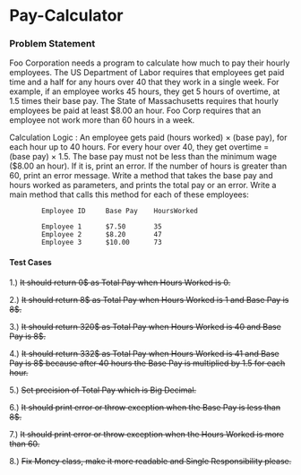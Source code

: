 # Pay-Calculator
### Problem Statement
Foo Corporation needs a program to calculate how much to pay their hourly employees. The US Department of Labor requires that employees get paid time and a half for any hours over 40 that they work in a single week. For example, if an employee works 45 hours, they get 5 hours of overtime, at 1.5 times their base pay. The State of Massachusetts requires that hourly employees be paid at least $8.00 an hour. Foo Corp requires that an employee not work more than 60 hours in a week.

Calculation Logic : 
An employee gets paid (hours worked) × (base pay), for each hour up to 40 hours.
For every hour over 40, they get overtime = (base pay) × 1.5.
The base pay must not be less than the minimum wage ($8.00 an hour). If it is, print an error.
If the number of hours is greater than 60, print an error message.
Write a method that takes the base pay and hours worked as parameters, and prints the total pay or an error.  Write a main method that calls this method for each of these employees:
            
            Employee ID     Base Pay    HoursWorked
            
            Employee 1      $7.50       35
            Employee 2      $8.20       47
            Employee 3      $10.00      73
            
            
#### Test Cases
1.) ~~It should return 0$ as Total Pay when Hours Worked is 0.~~

2.) ~~It should return 8$ as Total Pay when Hours Worked is 1 and Base Pay is 8$.~~

3.) ~~It should return 320$ as Total Pay when Hours Worked is 40 and Base Pay is 8$.~~

4.) ~~It should return 332$ as Total Pay when Hours Worked is 41 and Base Pay is 8$ because 
    after 40 hours the Base Pay is multiplied by 1.5 for each hour.~~

5.) ~~Set precision of Total Pay which is Big Decimal.~~

6.) ~~It should print error or throw exception when the Base Pay is less than 8$.~~

7.) ~~It should print error or throw exception when the Hours Worked is more than 60.~~

8.) ~~Fix Money class, make it more readable and Single Responsibility please.~~
    
